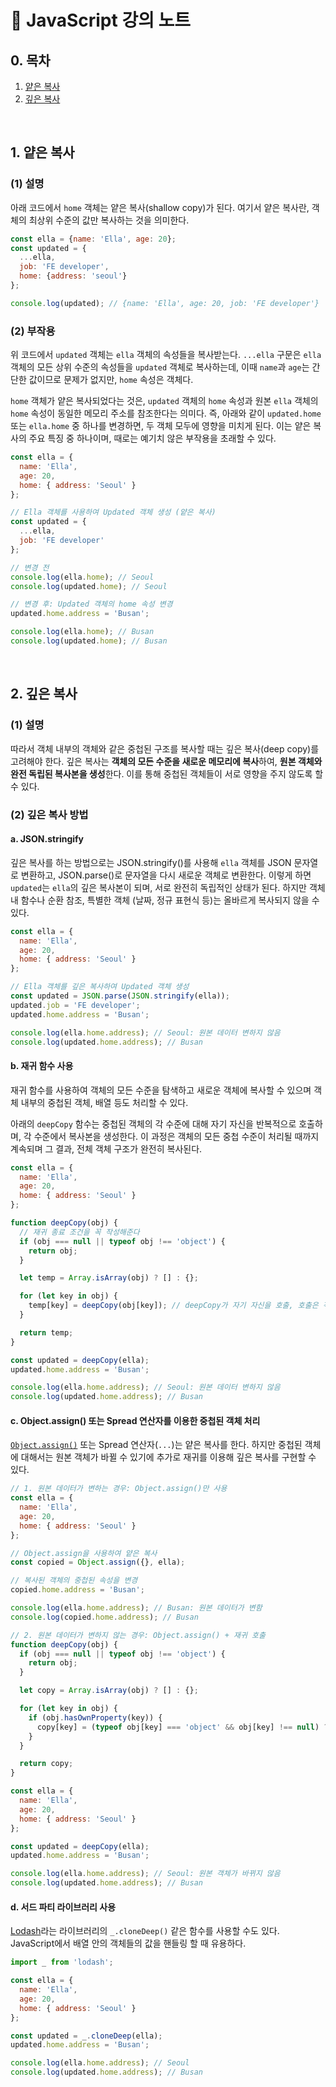# 📒 JavaScript 강의 노트

## 0. 목차

1. [얕은 복사](#✏️-얕은-복사)
2. [깊은 복사](#✏️-깊은-복사)

<br/>

## 1. 얕은 복사

### (1) 설명

아래 코드에서 `home` 객체는 얕은 복사(shallow copy)가 된다. 여기서 얕은 복사란, 객체의 최상위 수준의 값만 복사하는 것을 의미한다.

```javascript
const ella = {name: 'Ella', age: 20};
const updated = {
  ...ella,
  job: 'FE developer',
  home: {address: 'seoul'}
};

console.log(updated); // {name: 'Ella', age: 20, job: 'FE developer'}
```

### (2) 부작용

위 코드에서 `updated` 객체는 `ella` 객체의 속성들을 복사받는다. `...ella` 구문은 `ella` 객체의 모든 상위 수준의 속성들을 `updated` 객체로 복사하는데, 이때 `name`과 `age`는 간단한 값이므로 문제가 없지만, `home` 속성은 객체다.

`home` 객체가 얕은 복사되었다는 것은, `updated` 객체의 `home` 속성과 원본 `ella` 객체의 `home` 속성이 동일한 메모리 주소를 참조한다는 의미다. 즉, 아래와 같이 `updated.home` 또는 `ella.home` 중 하나를 변경하면, 두 객체 모두에 영향을 미치게 된다. 이는 얕은 복사의 주요 특징 중 하나이며, 때로는 예기치 않은 부작용을 초래할 수 있다.

```javascript
const ella = {
  name: 'Ella',
  age: 20,
  home: { address: 'Seoul' }
};

// Ella 객체를 사용하여 Updated 객체 생성 (얕은 복사)
const updated = {
  ...ella,
  job: 'FE developer'
};

// 변경 전
console.log(ella.home); // Seoul
console.log(updated.home); // Seoul

// 변경 후: Updated 객체의 home 속성 변경
updated.home.address = 'Busan';

console.log(ella.home); // Busan
console.log(updated.home); // Busan
```

<br/>

## 2. 깊은 복사

### (1) 설명

따라서 객체 내부의 객체와 같은 중첩된 구조를 복사할 때는 깊은 복사(deep copy)를 고려해야 한다. 깊은 복사는 **객체의 모든 수준을 새로운 메모리에 복사**하여, **원본 객체와 완전 독립된 복사본을 생성**한다. 이를 통해 중첩된 객체들이 서로 영향을 주지 않도록 할 수 있다.

### (2) 깊은 복사 방법

#### a. JSON.stringify

깊은 복사를 하는 방법으로는 JSON.stringify()를 사용해 `ella` 객체를 JSON 문자열로 변환하고, JSON.parse()로 문자열을 다시 새로운 객체로 변환한다. 이렇게 하면 `updated`는 `ella`의 깊은 복사본이 되며, 서로 완전히 독립적인 상태가 된다. 하지만 객체 내 함수나 순환 참조, 특별한 객체 (날짜, 정규 표현식 등)는 올바르게 복사되지 않을 수 있다.

```javascript
const ella = {
  name: 'Ella',
  age: 20,
  home: { address: 'Seoul' }
};

// Ella 객체를 깊은 복사하여 Updated 객체 생성
const updated = JSON.parse(JSON.stringify(ella));
updated.job = 'FE developer';
updated.home.address = 'Busan';

console.log(ella.home.address); // Seoul: 원본 데이터 변하지 않음
console.log(updated.home.address); // Busan
```

#### b. 재귀 함수 사용

재귀 함수를 사용하여 객체의 모든 수준을 탐색하고 새로운 객체에 복사할 수 있으며 객체 내부의 중첩된 객체, 배열 등도 처리할 수 있다.

아래의 `deepCopy` 함수는 중첩된 객체의 각 수준에 대해 자기 자신을 반복적으로 호출하며, 각 수준에서 복사본을 생성한다. 이 과정은 객체의 모든 중첩 수준이 처리될 때까지 계속되며 그 결과, 전체 객체 구조가 완전히 복사된다.

```javascript
const ella = {
  name: 'Ella',
  age: 20,
  home: { address: 'Seoul' }
};

function deepCopy(obj) {
  // 재귀 종료 조건을 꼭 작성해준다
  if (obj === null || typeof obj !== 'object') {
    return obj;
  }

  let temp = Array.isArray(obj) ? [] : {};

  for (let key in obj) {
    temp[key] = deepCopy(obj[key]); // deepCopy가 자기 자신을 호출, 호출은 객체의 중첩된 속성에 대해 수행되며 각 중첩된 객체 또는 배열도 복사
  }

  return temp;
}

const updated = deepCopy(ella);
updated.home.address = 'Busan';

console.log(ella.home.address); // Seoul: 원본 데이터 변하지 않음
console.log(updated.home.address); // Busan
```
#### c. Object.assign() 또는 Spread 연산자를 이용한 중첩된 객체 처리

[`Object.assign()`](https://developer.mozilla.org/ko/docs/Web/JavaScript/Reference/Global_Objects/Object/assign) 또는 Spread 연산자(`...`)는 얕은 복사를 한다. 하지만 중첩된 객체에 대해서는 원본 객체가 바뀔 수 있기에 추가로 재귀를 이용해 깊은 복사를 구현할 수 있다.

```javascript
// 1. 원본 데이터가 변하는 경우: Object.assign()만 사용
const ella = {
  name: 'Ella',
  age: 20,
  home: { address: 'Seoul' }
};

// Object.assign을 사용하여 얕은 복사
const copied = Object.assign({}, ella);

// 복사된 객체의 중첩된 속성을 변경
copied.home.address = 'Busan';

console.log(ella.home.address); // Busan: 원본 데이터가 변함
console.log(copied.home.address); // Busan

```

```javascript
// 2. 원본 데이터가 변하지 않는 경우: Object.assign() + 재귀 호출
function deepCopy(obj) {
  if (obj === null || typeof obj !== 'object') {
    return obj;
  }

  let copy = Array.isArray(obj) ? [] : {};

  for (let key in obj) {
    if (obj.hasOwnProperty(key)) {
      copy[key] = (typeof obj[key] === 'object' && obj[key] !== null) ? deepCopy(obj[key]) : obj[key]; // deepCopy 재귀 호출
    }
  }

  return copy;
}

const ella = {
  name: 'Ella',
  age: 20,
  home: { address: 'Seoul' }
};

const updated = deepCopy(ella);
updated.home.address = 'Busan';

console.log(ella.home.address); // Seoul: 원본 객체가 바뀌지 않음
console.log(updated.home.address); // Busan
```

#### d. 서드 파티 라이브러리 사용

[Lodash](https://despiteallthat.tistory.com/167)라는 라이브러리의 `_.cloneDeep()` 같은 함수를 사용할 수도 있다. JavaScript에서 배열 안의 객체들의 값을 핸들링 할 때 유용하다.

```javascript
import _ from 'lodash';

const ella = {
  name: 'Ella',
  age: 20,
  home: { address: 'Seoul' }
};

const updated = _.cloneDeep(ella);
updated.home.address = 'Busan';

console.log(ella.home.address); // Seoul
console.log(updated.home.address); // Busan
```
